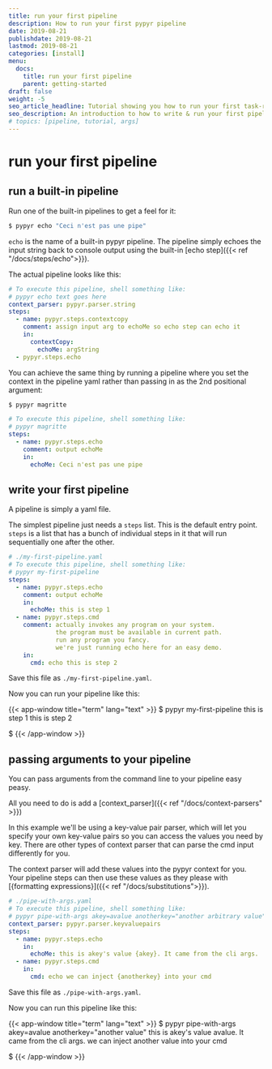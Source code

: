 ```yaml
---
title: run your first pipeline
description: How to run your first pypyr pipeline
date: 2019-08-21
publishdate: 2019-08-21
lastmod: 2019-08-21
categories: [install]
menu:
  docs:
    title: run your first pipeline
    parent: getting-started
draft: false
weight: -5
seo_article_headline: Tutorial showing you how to run your first task-runner pipeline.
seo_description: An introduction to how to write & run your first pipeline with the pypyr task-runner to automate your own tasks.
# topics: [pipeline, tutorial, args]
---
```

# run your first pipeline
## run a built-in pipeline
Run one of the built-in pipelines to get a feel for it:

```bash
$ pypyr echo "Ceci n'est pas une pipe"
```

`echo` is the name of a built-in pypyr pipeline. The pipeline simply echoes
the input string back to console output using the built-in [echo step]({{< ref "/docs/steps/echo">}}). 

The actual pipeline looks like this:

```yaml
# To execute this pipeline, shell something like:
# pypyr echo text goes here
context_parser: pypyr.parser.string
steps:
  - name: pypyr.steps.contextcopy
    comment: assign input arg to echoMe so echo step can echo it
    in:
      contextCopy:
        echoMe: argString
  - pypyr.steps.echo
```

You can achieve the same thing by running a pipeline where you set the context 
in the pipeline yaml rather than passing in as the 2nd positional
argument:

```bash
$ pypyr magritte
```

```yaml
# To execute this pipeline, shell something like:
# pypyr magritte
steps:
  - name: pypyr.steps.echo
    comment: output echoMe
    in:
      echoMe: Ceci n'est pas une pipe
```

## write your first pipeline
A pipeline is simply a yaml file.

The simplest pipeline just needs a `steps` list. This is the default entry
point. `steps` is a list that has a bunch of individual steps in it that will
run sequentially one after the other.

```yaml
# ./my-first-pipeline.yaml
# To execute this pipeline, shell something like:
# pypyr my-first-pipeline
steps:
  - name: pypyr.steps.echo
    comment: output echoMe
    in:
      echoMe: this is step 1
  - name: pypyr.steps.cmd
    comment: actually invokes any program on your system.
             the program must be available in current path.
             run any program you fancy.
             we're just running echo here for an easy demo.
    in:
      cmd: echo this is step 2
```

Save this file as `./my-first-pipeline.yaml`.

Now you can run your pipeline like this:

{{< app-window title="term" lang="text" >}}
$ pypyr my-first-pipeline
this is step 1
this is step 2

$
{{< /app-window >}}

## passing arguments to your pipeline
You can pass arguments from the command line to your pipeline easy peasy.

All you need to do is add a [context_parser]({{< ref "/docs/context-parsers" >}})

In this example we'll be using a key-value pair parser, which will let you specify
your own key-value pairs so you can access the values you need by key. There
are other types of context parser that can parse the cmd input differently for
you.

The context parser will add these values into the pypyr context for you. Your
pipeline steps can then use these values as they please with 
[{formatting expressions}]({{< ref "/docs/substitutions">}}). 

```yaml
# ./pipe-with-args.yaml
# To execute this pipeline, shell something like:
# pypyr pipe-with-args akey=avalue anotherkey="another arbitrary value"
context_parser: pypyr.parser.keyvaluepairs
steps:
  - name: pypyr.steps.echo
    in:
      echoMe: this is akey's value {akey}. It came from the cli args.
  - name: pypyr.steps.cmd
    in:
      cmd: echo we can inject {anotherkey} into your cmd
```

Save this file as `./pipe-with-args.yaml`.

Now you can run this pipeline like this:

{{< app-window title="term" lang="text" >}}
$ pypyr pipe-with-args akey=avalue anotherkey="another value"
this is akey's value avalue. It came from the cli args.
we can inject another value into your cmd

$
{{< /app-window >}}
